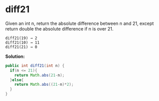 # diff21

Given an int n, return the absolute difference between n and 21, except return double the absolute difference if n is over 21.

```
diff21(19) → 2
diff21(10) → 11
diff21(21) → 0
```

**Solution:**

```java
public int diff21(int n) {
  if(n <= 21){
    return Math.abs(21-n);
  }else{
    return Math.abs((21-n)*2);
  }
}
```